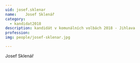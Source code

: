 ```yaml
---
uid: josef.sklenar
name:    Josef Sklenář
category:
  - kandidat2018
description: kandidát v komunálních volbách 2018 - Jihlava
profession: 
img: people/josef-sklenar.jpg

---
```


Josef Sklenář
